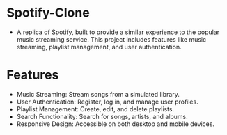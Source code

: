 # Spotify-Clone
* A replica of Spotify, built to provide a similar experience to the popular music streaming service. This project includes features like music streaming, playlist management, and user authentication.
# Features
* Music Streaming: Stream songs from a simulated library.
* User Authentication: Register, log in, and manage user profiles.
* Playlist Management: Create, edit, and delete playlists.
* Search Functionality: Search for songs, artists, and albums.
* Responsive Design: Accessible on both desktop and mobile devices.
